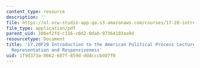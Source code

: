 ```yaml
---
content_type: resource
description: ''
file: https://ol-ocw-studio-app-qa.s3.amazonaws.com/courses/17-20-introduction-to-the-american-political-process-fall-2020/1f9d373a0662687f859ddddcccbdd7f0_MIT17_20F20_lec3.pdf
file_type: application/pdf
parent_uid: 106ef2fd-c116-c0d2-0dab-97364103aa9d
resourcetype: Document
title: '17.20F20 Introduction to the American Political Process Lecture Slides 3:
  Representation and Responsiveness'
uid: 1f9d373a-0662-687f-859d-dddcccbdd7f0
---
```


